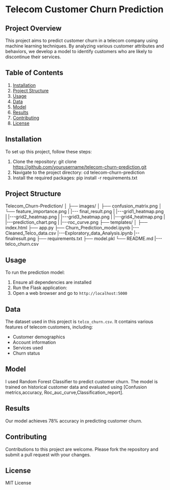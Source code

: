# Telecom Customer Churn Prediction

## Project Overview
This project aims to predict customer churn in a telecom company using machine learning techniques. By analyzing various customer attributes and behaviors, we develop a model to identify customers who are likely to discontinue their services.

## Table of Contents
1. [Installation](#installation)
2. [Project Structure](#project-structure)
3. [Usage](#usage)
4. [Data](#data)
5. [Model](#model)
6. [Results](#results)
7. [Contributing](#contributing)
8. [License](#license)

## Installation
To set up this project, follow these steps:

1. Clone the repository:
   git clone https://github.com/yourusername/telecom-churn-prediction.git
2. Navigate to the project directory:
   cd telecom-churn-prediction
3. Install the required packages:
   pip install -r requirements.txt

   
## Project Structure
Telecom_Churn-Prediction/
│
├── images/
│   ├── confusion_matrix.png
│   └── feature_importance.png
|   |--- final_result.png
|   |---grid1_heatmap.png
|   |---grid2_heatmap.png
|   |---grid3_heatmap.png
|   |---grid4_heatmap.png
|   |---prediction_chart.png
|   |---roc_curve.png
├── templates/
│   ├── index.html
├── app.py 
├── Churn_Prediction_model.ipynb
|--- Cleaned_Telco_data.csv
|---Exploratory_data_Analysis.ipynb
|--finalresult.png
├── requirements.txt
├── model.pkl
└── README.md
|---telco_churn.csv
## Usage
To run the prediction model:
1. Ensure all dependencies are installed
2. Run the Flask application:
3. Open a web browser and go to `http://localhost:5000`

## Data
The dataset used in this project is `telco_churn.csv`. It contains various features of telecom customers, including:
- Customer demographics
- Account information
- Services used
- Churn status

## Model
I used Random Forest Classifier to predict customer churn. The model is trained on historical customer data and evaluated using [Confusion metrics,accuracy, Roc_auc_curve,Classification_report].

## Results
Our model achieves 78% accuracy in predicting customer churn.

## Contributing
Contributions to this project are welcome. Please fork the repository and submit a pull request with your changes.

## License
MIT License
